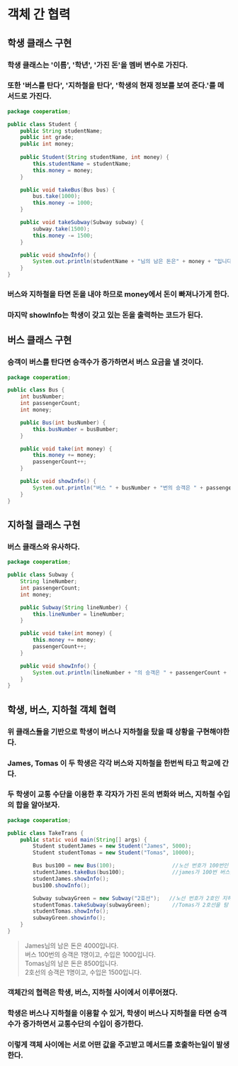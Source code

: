 # 객체 간 협력
## 학생 클래스 구현
### 학생 클래스는 '이름', '학년', '가진 돈'을 멤버 변수로 가진다.
### 또한 '버스를 탄다', '지하철을 탄다', '학생의 현재 정보를 보여 준다.'를 메서드로 가진다.
```java
package cooperation;

public class Student {
    public String studentName;
    public int grade;
    public int money;
    
    public Student(String studentName, int money) {
        this.studentName = studentName;
        this.money = money;
    }

    public void takeBus(Bus bus) {
        bus.take(1000);
        this.money -= 1000;
    }

    public void takeSubway(Subway subway) {
        subway.take(1500);
        this.money -= 1500;
    }

    public void showInfo() {
        System.out.println(studentName + "님의 남은 돈은" + money + "입니다.");
    }
}
```
### 버스와 지하철을 타면 돈을 내야 하므로 money에서 돈이 빠져나가게 한다.
### 마지막 showInfo는 학생이 갖고 있는 돈을 출력하는 코드가 된다.
## 버스 클래스 구현
### 승객이 버스를 탄다면 승객수가 증가하면서 버스 요금을 낼 것이다.
```java
package cooperation;

public class Bus {
    int busNumber;
    int passengerCount;
    int money;

    public Bus(int busNumber) {
        this.busNumber = busBumber;
    }

    public void take(int money) {
        this.money += money;
        passengerCount++;
    }

    public void showInfo() {
        System.out.println("버스 " + busNumber + "번의 승객은 " + passengerCount + "명이고, 수입은 " + money + "입니다.");
    }
}
```
## 지하철 클래스 구현
### 버스 클래스와 유사하다.
```java
package cooperation;

public class Subway {
    String lineNumber;
    int passengerCount;
    int money;

    public Subway(String lineNumber) {
        this.lineNumber = lineNumber;
    }

    public void take(int money) {
        this.money += money;
        passengerCount++;
    }

    public void showInfo() {
        System.out.println(lineNumber + "의 승객은 " + passengerCount + "명이고, 수입은 " + money + "입니다.");
    }
}
```
## 학생, 버스, 지하철 객체 협력
### 위 클래스들을 기반으로 학생이 버스나 지하철을 탔을 때 상황을 구현해야한다.
### James, Tomas 이 두 학생은 각각 버스와 지하철을 한번씩 타고 학교에 간다.
### 두 학생이 교통 수단을 이용한 후 각자가 가진 돈의 변화와 버스, 지하철 수입의 합을 알아보자.
```java
package cooperation;

public class TakeTrans {
    public static void main(String[] args) {
        Student studentJames = new Student("James", 5000);
        Student studentTomas = new Student("Tomas", 10000);

        Bus bus100 = new Bus(100);                  //노선 번호가 100번인 버스
        studentJames.takeBus(bus100);               //james가 100번 버스를 탐
        studentJames.showInfo();
        bus100.showInfo();

        Subway subwayGreen = new Subway("2호선");   //노선 번호가 2호인 지하철
        studentTomas.takeSubway(subwayGreen);       //Tomas가 2호선을 탐
        studentTomas.showInfo();
        subwayGreen.showinfo();
    }
}
```
>James님의 남은 돈은 4000입니다.\
버스 100번의 승객은 1명이고, 수입은 1000입니다.\
Tomas님의 남은 돈은 8500입니다.\
2호선의 승객은 1명이고, 수입은 1500입니다.
### 객체간의 협력은 학생, 버스, 지하철 사이에서 이루어졌다.
### 학생은 버스나 지하철을 이용할 수 있거, 학생이 버스나 지하철을 타면 승객수가 증가하면서 교통수단의 수입이 증가한다.
### 이렇게 객체 사이에는 서로 어떤 값을 주고받고 메서드를 호출하는일이 발생한다.